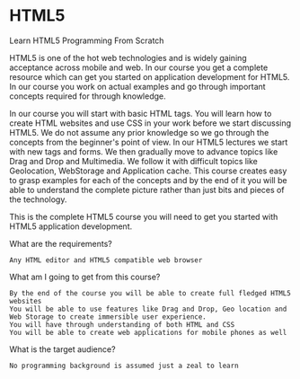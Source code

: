 # HTML5
Learn HTML5 Programming From Scratch

HTML5 is one of the hot web technologies and is widely gaining acceptance across mobile and web. In our course you get a complete resource which can get you started on application development for HTML5. In our course you work on actual examples and go through important concepts required for through knowledge.

In our course you will start with basic HTML tags. You will learn how to create HTML websites and use CSS in your work before we start discussing HTML5. We do not assume any prior knowledge so we go through the concepts from the beginner's point of view. In our HTML5 lectures we start with new tags and forms. We then gradually move to advance topics like Drag and Drop and Multimedia. We follow it with difficult topics like Geolocation, WebStorage and Application cache. This course creates easy to grasp examples for each of the concepts and by the end of it you will be able to understand the complete picture rather than just bits and pieces of the technology.

This is the complete HTML5 course you will need to get you started with HTML5 application development.

What are the requirements?

    Any HTML editor and HTML5 compatible web browser

What am I going to get from this course?

    By the end of the course you will be able to create full fledged HTML5 websites
    You will be able to use features like Drag and Drop, Geo location and Web Storage to create immersible user experience.
    You will have through understanding of both HTML and CSS
    You will be able to create web applications for mobile phones as well

What is the target audience?

    No programming background is assumed just a zeal to learn

